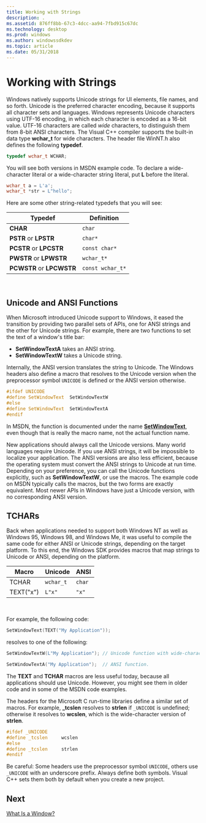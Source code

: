 ```yaml
---
title: Working with Strings
description: .
ms.assetid: 876ff8bb-67c3-4dcc-aa94-7fbd915c67dc
ms.technology: desktop
ms.prod: windows
ms.author: windowssdkdev
ms.topic: article
ms.date: 05/31/2018
---
```


# Working with Strings

Windows natively supports Unicode strings for UI elements, file names, and so forth. Unicode is the preferred character encoding, because it supports all character sets and languages. Windows represents Unicode characters using UTF-16 encoding, in which each character is encoded as a 16-bit value. UTF-16 characters are called *wide* characters, to distinguish them from 8-bit ANSI characters. The Visual C++ compiler supports the built-in data type **wchar\_t** for wide characters. The header file WinNT.h also defines the following **typedef**.


```C++
typedef wchar_t WCHAR;
```



You will see both versions in MSDN example code. To declare a wide-character literal or a wide-character string literal, put **L** before the literal.


```C++
wchar_t a = L'a';
wchar_t *str = L"hello";
```



Here are some other string-related typedefs that you will see:



| Typedef                   | Definition       |
|---------------------------|------------------|
| **CHAR**                  | `char`           |
| **PSTR** or **LPSTR**     | `char*`          |
| **PCSTR** or **LPCSTR**   | `const char*`    |
| **PWSTR** or **LPWSTR**   | `wchar_t*`       |
| **PCWSTR** or **LPCWSTR** | `const wchar_t*` |



 

## Unicode and ANSI Functions

When Microsoft introduced Unicode support to Windows, it eased the transition by providing two parallel sets of APIs, one for ANSI strings and the other for Unicode strings. For example, there are two functions to set the text of a window's title bar:

-   **SetWindowTextA** takes an ANSI string.
-   **SetWindowTextW** takes a Unicode string.

Internally, the ANSI version translates the string to Unicode. The Windows headers also define a macro that resolves to the Unicode version when the preprocessor symbol `UNICODE` is defined or the ANSI version otherwise.


```C++
#ifdef UNICODE
#define SetWindowText  SetWindowTextW
#else
#define SetWindowText  SetWindowTextA
#endif 
```



In MSDN, the function is documented under the name [**SetWindowText**](https://msdn.microsoft.com/library/windows/desktop/ms633546), even though that is really the macro name, not the actual function name.

New applications should always call the Unicode versions. Many world languages require Unicode. If you use ANSI strings, it will be impossible to localize your application. The ANSI versions are also less efficient, because the operating system must convert the ANSI strings to Unicode at run time. Depending on your preference, you can call the Unicode functions explicitly, such as **SetWindowTextW**, or use the macros. The example code on MSDN typically calls the macros, but the two forms are exactly equivalent. Most newer APIs in Windows have just a Unicode version, with no corresponding ANSI version.

## TCHARs

Back when applications needed to support both Windows NT as well as Windows 95, Windows 98, and Windows Me, it was useful to compile the same code for either ANSI or Unicode strings, depending on the target platform. To this end, the Windows SDK provides macros that map strings to Unicode or ANSI, depending on the platform.



| Macro     | Unicode   | ANSI   |
|-----------|-----------|--------|
| TCHAR     | `wchar_t` | `char` |
| TEXT("x") | `L"x"`    | `"x"`  |



 

For example, the following code:


```C++
SetWindowText(TEXT("My Application"));
```



resolves to one of the following:


```C++
SetWindowTextW(L"My Application"); // Unicode function with wide-character string.

SetWindowTextA("My Application");  // ANSI function.
```



The **TEXT** and **TCHAR** macros are less useful today, because all applications should use Unicode. However, you might see them in older code and in some of the MSDN code examples.

The headers for the Microsoft C run-time libraries define a similar set of macros. For example, **\_tcslen** resolves to **strlen** if `_UNICODE` is undefined; otherwise it resolves to **wcslen**, which is the wide-character version of **strlen**.


```C++
#ifdef _UNICODE
#define _tcslen     wcslen
#else
#define _tcslen     strlen
#endif 
```



Be careful: Some headers use the preprocessor symbol `UNICODE`, others use `_UNICODE` with an underscore prefix. Always define both symbols. Visual C++ sets them both by default when you create a new project.

## Next

[What Is a Window?](what-is-a-window-.md)

 

 




